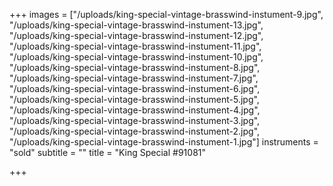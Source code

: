 +++
images = ["/uploads/king-special-vintage-brasswind-instument-9.jpg", "/uploads/king-special-vintage-brasswind-instument-13.jpg", "/uploads/king-special-vintage-brasswind-instument-12.jpg", "/uploads/king-special-vintage-brasswind-instument-11.jpg", "/uploads/king-special-vintage-brasswind-instument-10.jpg", "/uploads/king-special-vintage-brasswind-instument-8.jpg", "/uploads/king-special-vintage-brasswind-instument-7.jpg", "/uploads/king-special-vintage-brasswind-instument-6.jpg", "/uploads/king-special-vintage-brasswind-instument-5.jpg", "/uploads/king-special-vintage-brasswind-instument-4.jpg", "/uploads/king-special-vintage-brasswind-instument-3.jpg", "/uploads/king-special-vintage-brasswind-instument-2.jpg", "/uploads/king-special-vintage-brasswind-instument-1.jpg"]
instruments = "sold"
subtitle = ""
title = "King Special #91081"

+++
